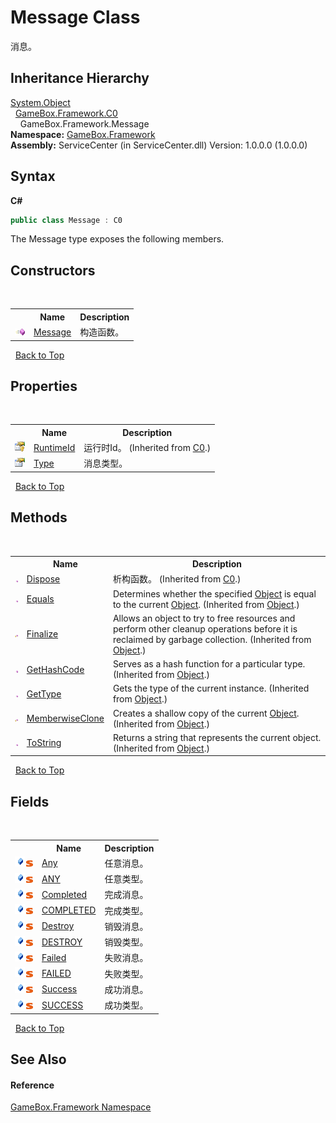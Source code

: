# Message Class
 

消息。


## Inheritance Hierarchy
<a href="http://msdn2.microsoft.com/zh-cn/library/e5kfa45b" target="_blank">System.Object</a><br />&nbsp;&nbsp;<a href="2f732106-c1d3-cfc7-e9bd-96254f667f0a">GameBox.Framework.C0</a><br />&nbsp;&nbsp;&nbsp;&nbsp;GameBox.Framework.Message<br />
**Namespace:**&nbsp;<a href="a8957fe6-9cc0-3a6d-cd5c-a2a246efee1e">GameBox.Framework</a><br />**Assembly:**&nbsp;ServiceCenter (in ServiceCenter.dll) Version: 1.0.0.0 (1.0.0.0)

## Syntax

**C#**<br />
``` C#
public class Message : C0
```

The Message type exposes the following members.


## Constructors
&nbsp;<table><tr><th></th><th>Name</th><th>Description</th></tr><tr><td>![Public method](media/pubmethod.gif "Public method")</td><td><a href="b0aebc78-9377-e965-d449-4a4b24cde040">Message</a></td><td>
构造函数。</td></tr></table>&nbsp;
<a href="#message-class">Back to Top</a>

## Properties
&nbsp;<table><tr><th></th><th>Name</th><th>Description</th></tr><tr><td>![Protected property](media/protproperty.gif "Protected property")</td><td><a href="35a6b71d-4892-8afd-9fca-637d1e3d06a8">RuntimeId</a></td><td>
运行时Id。
 (Inherited from <a href="2f732106-c1d3-cfc7-e9bd-96254f667f0a">C0</a>.)</td></tr><tr><td>![Public property](media/pubproperty.gif "Public property")</td><td><a href="14b73f5a-1c05-cb24-d85f-93cca23de2e5">Type</a></td><td>
消息类型。</td></tr></table>&nbsp;
<a href="#message-class">Back to Top</a>

## Methods
&nbsp;<table><tr><th></th><th>Name</th><th>Description</th></tr><tr><td>![Public method](media/pubmethod.gif "Public method")</td><td><a href="6f1cd657-ebcb-6541-cc94-2d52ac09088b">Dispose</a></td><td>
析构函数。
 (Inherited from <a href="2f732106-c1d3-cfc7-e9bd-96254f667f0a">C0</a>.)</td></tr><tr><td>![Public method](media/pubmethod.gif "Public method")</td><td><a href="http://msdn2.microsoft.com/zh-cn/library/bsc2ak47" target="_blank">Equals</a></td><td>
Determines whether the specified <a href="http://msdn2.microsoft.com/zh-cn/library/e5kfa45b" target="_blank">Object</a> is equal to the current <a href="http://msdn2.microsoft.com/zh-cn/library/e5kfa45b" target="_blank">Object</a>.
 (Inherited from <a href="http://msdn2.microsoft.com/zh-cn/library/e5kfa45b" target="_blank">Object</a>.)</td></tr><tr><td>![Protected method](media/protmethod.gif "Protected method")</td><td><a href="http://msdn2.microsoft.com/zh-cn/library/4k87zsw7" target="_blank">Finalize</a></td><td>
Allows an object to try to free resources and perform other cleanup operations before it is reclaimed by garbage collection.
 (Inherited from <a href="http://msdn2.microsoft.com/zh-cn/library/e5kfa45b" target="_blank">Object</a>.)</td></tr><tr><td>![Public method](media/pubmethod.gif "Public method")</td><td><a href="http://msdn2.microsoft.com/zh-cn/library/zdee4b3y" target="_blank">GetHashCode</a></td><td>
Serves as a hash function for a particular type.
 (Inherited from <a href="http://msdn2.microsoft.com/zh-cn/library/e5kfa45b" target="_blank">Object</a>.)</td></tr><tr><td>![Public method](media/pubmethod.gif "Public method")</td><td><a href="http://msdn2.microsoft.com/zh-cn/library/dfwy45w9" target="_blank">GetType</a></td><td>
Gets the type of the current instance.
 (Inherited from <a href="http://msdn2.microsoft.com/zh-cn/library/e5kfa45b" target="_blank">Object</a>.)</td></tr><tr><td>![Protected method](media/protmethod.gif "Protected method")</td><td><a href="http://msdn2.microsoft.com/zh-cn/library/57ctke0a" target="_blank">MemberwiseClone</a></td><td>
Creates a shallow copy of the current <a href="http://msdn2.microsoft.com/zh-cn/library/e5kfa45b" target="_blank">Object</a>.
 (Inherited from <a href="http://msdn2.microsoft.com/zh-cn/library/e5kfa45b" target="_blank">Object</a>.)</td></tr><tr><td>![Public method](media/pubmethod.gif "Public method")</td><td><a href="http://msdn2.microsoft.com/zh-cn/library/7bxwbwt2" target="_blank">ToString</a></td><td>
Returns a string that represents the current object.
 (Inherited from <a href="http://msdn2.microsoft.com/zh-cn/library/e5kfa45b" target="_blank">Object</a>.)</td></tr></table>&nbsp;
<a href="#message-class">Back to Top</a>

## Fields
&nbsp;<table><tr><th></th><th>Name</th><th>Description</th></tr><tr><td>![Public field](media/pubfield.gif "Public field")![Static member](media/static.gif "Static member")</td><td><a href="85f4ae19-774d-d725-0a0e-44c1ced37cc9">Any</a></td><td>
任意消息。</td></tr><tr><td>![Public field](media/pubfield.gif "Public field")![Static member](media/static.gif "Static member")</td><td><a href="e5ce4232-dcc7-6448-00b5-2b70de07e0f9">ANY</a></td><td>
任意类型。</td></tr><tr><td>![Public field](media/pubfield.gif "Public field")![Static member](media/static.gif "Static member")</td><td><a href="6bc0af81-6b92-8bca-10d1-6140ffc9dd5f">Completed</a></td><td>
完成消息。</td></tr><tr><td>![Public field](media/pubfield.gif "Public field")![Static member](media/static.gif "Static member")</td><td><a href="6a6c18bc-b02d-e906-5ad6-81a5797490b6">COMPLETED</a></td><td>
完成类型。</td></tr><tr><td>![Public field](media/pubfield.gif "Public field")![Static member](media/static.gif "Static member")</td><td><a href="bd7d5428-4971-7850-47d7-3e5ecc419496">Destroy</a></td><td>
销毁消息。</td></tr><tr><td>![Public field](media/pubfield.gif "Public field")![Static member](media/static.gif "Static member")</td><td><a href="7b263396-de31-c973-1402-a3d5f56f9980">DESTROY</a></td><td>
销毁类型。</td></tr><tr><td>![Public field](media/pubfield.gif "Public field")![Static member](media/static.gif "Static member")</td><td><a href="b658d932-c233-4120-2c23-80a77a141513">Failed</a></td><td>
失败消息。</td></tr><tr><td>![Public field](media/pubfield.gif "Public field")![Static member](media/static.gif "Static member")</td><td><a href="e47ba9be-519a-dfe0-5c35-d449a265e277">FAILED</a></td><td>
失败类型。</td></tr><tr><td>![Public field](media/pubfield.gif "Public field")![Static member](media/static.gif "Static member")</td><td><a href="e7ad851e-4f42-4696-4a11-959c85b33cfb">Success</a></td><td>
成功消息。</td></tr><tr><td>![Public field](media/pubfield.gif "Public field")![Static member](media/static.gif "Static member")</td><td><a href="6d70a1c9-b857-e205-dbea-710005154a32">SUCCESS</a></td><td>
成功类型。</td></tr></table>&nbsp;
<a href="#message-class">Back to Top</a>

## See Also


#### Reference
<a href="a8957fe6-9cc0-3a6d-cd5c-a2a246efee1e">GameBox.Framework Namespace</a><br />